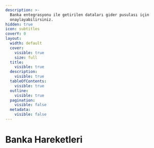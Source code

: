 ```yaml
---
description: >-
  Banka entegrasyonu ile getirilen dataları gider pusulası için
  onaylayabilirsiniz.
hidden: true
icon: subtitles
coverY: 0
layout:
  width: default
  cover:
    visible: true
    size: full
  title:
    visible: true
  description:
    visible: true
  tableOfContents:
    visible: true
  outline:
    visible: true
  pagination:
    visible: false
  metadata:
    visible: false
---
```


# Banka Hareketleri

